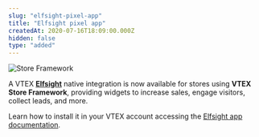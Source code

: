 ```yaml
---
slug: "elfsight-pixel-app"
title: "Elfsight pixel app"
createdAt: 2020-07-16T18:09:00.000Z
hidden: false
type: "added"
---
```


![Store Framework](https://cdn.jsdelivr.net/gh/vtexdocs/dev-portal-content@main/images/elfsight-pixel-app-0.png)

A VTEX [**Elfsight**](https://elfsight.com/?gclid=EAIaIQobChMI4Yejsrnh6gIVVQmRCh0UPgQJEAAYASAAEgIvR_D_BwE) native integration is now available for stores using **VTEX Store Framework**, providing widgets to increase sales, engage visitors, collect leads, and more.

Learn how to install it in your VTEX account accessing the [Elfsight app documentation](https://vtex.io/docs/components/pixel/vtex.elfsight/).